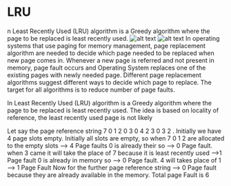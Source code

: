 # LRU
n Least Recently Used (LRU) algorithm is a Greedy algorithm where the page to be replaced is least recently used.
![alt text](http://faculty.salina.k-state.edu/tim/ossg/_images/lru.png )
![alt text](https://cdncontribute.geeksforgeeks.org/wp-content/uploads/LRU-page-replacement.png)
In operating systems that use paging for memory management, page replacement algorithm are needed to decide which page needed to be replaced when new page comes in. Whenever a new page is referred and not present in memory, page fault occurs and Operating System replaces one of the existing pages with newly needed page. Different page replacement algorithms suggest different ways to decide which page to replace. The target for all algorithms is to reduce number of page faults.

In Least Recently Used (LRU) algorithm is a Greedy algorithm where the page to be replaced is least recently used. The idea is based on locality of reference, the least recently used page is not likely

Let say the page reference string 7 0 1 2 0 3 0 4 2 3 0 3 2 . Initially we have 4 page slots empty.
Initially all slots are empty, so when 7 0 1 2 are allocated to the empty slots —> 4 Page faults
0 is already their so —> 0 Page fault.
when 3 came it will take the place of 7 because it is least recently used —>1 Page fault
0 is already in memory so —> 0 Page fault.
4 will takes place of 1 —> 1 Page Fault
Now for the further page reference string —> 0 Page fault because they are already available in the memory.
Total page Fault is 6
